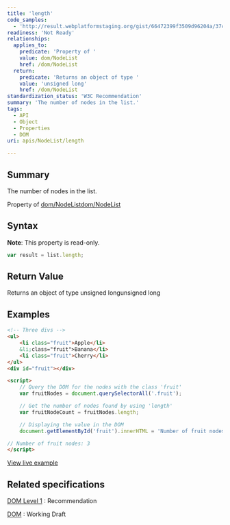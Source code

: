 ```yaml
---
title: 'length'
code_samples:
  - 'http://result.webplatformstaging.org/gist/66472399f3509d96204a/37c44f44eee101bcc19487fd1cf470e8a5c998d8'
readiness: 'Not Ready'
relationships:
  applies_to:
    predicate: 'Property of '
    value: dom/NodeList
    href: /dom/NodeList
  return:
    predicate: 'Returns an object of type '
    value: 'unsigned long'
    href: /dom/NodeList
standardization_status: 'W3C Recommendation'
summary: 'The number of nodes in the list.'
tags:
  - API
  - Object
  - Properties
  - DOM
uri: apis/NodeList/length

---
```

## Summary

The number of nodes in the list.

Property of [dom/NodeList](/dom/NodeList)[dom/NodeList](/dom/NodeList)

## Syntax

**Note**: This property is read-only.

``` js
var result = list.length;
```

## Return Value

Returns an object of type unsigned longunsigned long

## Examples

``` html
<!-- Three divs -->
<ul>
    <li class="fruit">Apple</li>
    &li;class="fruit">Banana</li>
    <li class="fruit">Cherry</li>
</ul>
<div id="fruit"></div>

<script>
    // Query the DOM for the nodes with the class 'fruit'
    var fruitNodes = document.querySelectorAll('.fruit');

    // Get the number of nodes found by using 'length'
    var fruitNodeCount = fruitNodes.length;

    // Displaying the value in the DOM
    document.getElementById('fruit').innerHTML = 'Number of fruit nodes: ' + fruitNodeCount;

// Number of fruit nodes: 3
</script>
```

[View live example](http://result.webplatformstaging.org/gist/66472399f3509d96204a/37c44f44eee101bcc19487fd1cf470e8a5c998d8)

## Related specifications

[DOM Level 1](http://www.w3.org/TR/REC-DOM-Level-1/level-one-core.html#ID-536297177)
:   Recommendation

[DOM](http://www.w3.org/TR/dom/#nodelist)
:   Working Draft
